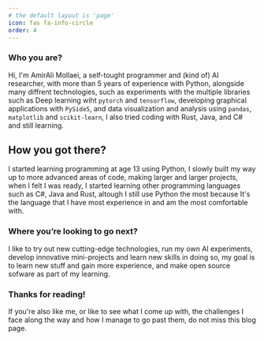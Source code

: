 ```yaml
---
# the default layout is 'page'
icon: fas fa-info-circle
order: 4
---
```


### Who you are?
Hi, I'm AmirAli Mollaei, a self-tought programmer and (kind of) AI researcher, with more than 5 years of experience with Python, alongside many diffrent technologies, such as experiments with the multiple libraries such as Deep learning wiht `pytorch` and `tensorflow`, developing graphical applications with `PySide5`, and data visualization and analysis using `pandas`, `matplotlib` and `scikit-learn`, I also tried coding with Rust, Java, and C# and still learning.

## How you got there?
I started learning programming at age 13 using Python, I slowly built my way up to more advanced areas of code, making larger and larger projects, when I felt I was ready, I started learning other programming languages such as C#, Java and Rust, altough I still use Python the most because It's the language that I have most experience in and am the most comfortable with.

### Where you’re looking to go next?
I like to try out new cutting-edge technologies, run my own AI experiments, develop innovative mini-projects and learn new skills in doing so, my goal is to learn new stuff and gain more experience, and make open source sofware as part of my learning.

### Thanks for reading!
If you're also like me, or like to see what I come up with, the challenges I face along the way and how I manage to go past them, do not miss this blog page.
